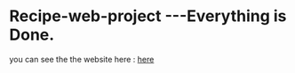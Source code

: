 # Recipe-web-project ---Everything is Done.

you can see the the website here : [here](https://marioboby.github.io/test_web/) 

